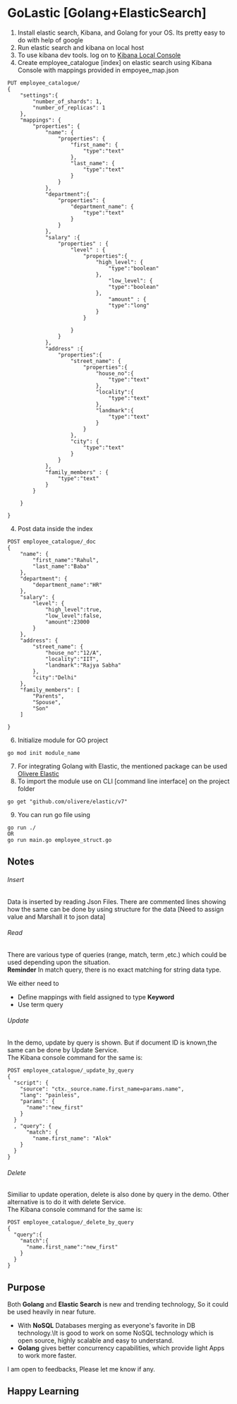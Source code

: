 # GoLastic [Golang+ElasticSearch]
1. Install elastic search, Kibana, and Golang for your OS. Its pretty easy to do with help of google
2. Run elastic search and kibana on local host
3. To use kibana dev tools. log on to [Kibana Local Console](http://localhost:5601/app/dev_tools#/console)
4. Create employee_catalogue [index] on elastic search using Kibana Console with mappings provided in empoyee_map.json
```
PUT employee_catalogue/
{
    "settings":{
        "number_of_shards": 1,
    	"number_of_replicas": 1
    },
    "mappings": {
        "properties": {
            "name": {
                "properties": {
                    "first_name": {
                        "type":"text"
                    },
                    "last_name": {
                        "type":"text"
                    }
                }
            },
            "department":{
                "properties": {
                    "department_name": {
                        "type":"text"
                    }
                }
            },
            "salary" :{
                "properties" : {
                    "level" : {
                        "properties":{
                            "high_level": {
                                "type":"boolean"
                            },
                                "low_level": {
                                "type":"boolean"
                            },
                                "amount" : {
                                "type":"long"
                            }
                        }    
                            
                    }
                }
            },
            "address" :{
                "properties":{
                    "street_name": {
                        "properties":{
                            "house_no":{
                                "type":"text"
                            },
                            "locality":{
                                "type":"text"
                            },
                            "landmark":{
                                "type":"text"
                            }
                        }
                    },
                    "city": {
                        "type":"text"
                    }
                }
            },
            "family_members" : {
                "type":"text"
            }
        }

    }
    
}

```
4. Post data inside the index
```
POST employee_catalogue/_doc
{
    "name": {
        "first_name":"Rahul",
        "last_name":"Baba"
    },
    "department": {
        "department_name":"HR"
    },
    "salary": {
        "level": {
            "high_level":true,
            "low_level":false,
            "amount":23000
        }
    },
    "address": {
        "street_name": {
            "house_no":"12/A",
            "locality":"IIT",
            "landmark":"Rajya Sabha"
        },
        "city":"Delhi"
    },
    "family_members": [
        "Parents",
        "Spouse",
        "Son"
    ]
    
}

```
6. Initialize module for GO project
 ```
go mod init module_name
```
7. For integrating Golang with Elastic, the mentioned package can be used 
    [Olivere Elastic](https://github.com/olivere/elastic)
8. To import the module use on CLI [command line interface] on the project folder

```
go get "github.com/olivere/elastic/v7"
```
9. You can run go file using
```
go run ./     
OR
go run main.go employee_struct.go
```
## Notes 
###### Insert
Data is inserted by reading Json Files. There are commented lines showing how the same can be done by using structure for the data [Need to assign value and Marshall it to json data]

###### Read
There are various type of queries (range, match, term ,etc.) which could be used depending upon the situation.\
**Reminder** In match query, there is no exact matching for string data type.

We either need to
* Define mappings with field assigned to type **Keyword**
* Use term query 

###### Update 
In the demo, update by query is shown. But if document ID is known,the same can be done by Update Service.\
The Kibana console command for the same is:
```
POST employee_catalogue/_update_by_query
{
  "script": {
    "source": "ctx._source.name.first_name=params.name",
    "lang": "painless",
    "params": {
      "name":"new_first"
    }
  }
  , "query": {
      "match": {
        "name.first_name": "Alok"
    }
  }
}
```
###### Delete
Similiar to update operation, delete is also done by query in the demo. Other alternative is to do it with delete Service.\
The Kibana console command for the same is:
```
POST employee_catalogue/_delete_by_query
{
  "query":{
    "match":{
      "name.first_name":"new_first"
    }
  }
}
```

## Purpose

Both **Golang** and **Elastic Search** is new and trending technology, So it could be used heavily in near future.
* With **NoSQL** Databases merging as everyone's favorite in DB technology.\It is good to work on some NoSQL technology which is open source, highly scalable and easy to understand.
* **Golang** gives better concurrency capabilities, which provide light Apps to work more faster. 

I am open to feedbacks, Please let me know if any.
## Happy Learning  



